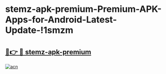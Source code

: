 # stemz-apk-premium-Premium-APK-Apps-for-Android-Latest-Update-!1smzm

# <h2><a href="https://og0xtg.esa.edu.pl?title=stemz-apk-premium&ref=1smzm">🔗👉 🔴 stemz-apk-premium</a></h2>

[![acn](https://github.com/user-attachments/assets/0f9c940e-d8b0-45ae-aac7-cd30a18b3e1c)](https://og0xtg.esa.edu.pl?title=stemz-apk-premium&ref=1smzm)

